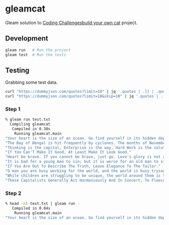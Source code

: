 # gleamcat
Gleam solution to [Coding Challenges](https://codingchallenges.fyi/challenges/intro)[build your own cat](https://codingchallenges.fyi/challenges/challenge-cat) project.

## Development

```sh
gleam run   # Run the project
gleam test  # Run the tests
```

## Testing

Grabbing some test data.

```bash
curl "https://dummyjson.com/quotes?limit=10" | jq '.quotes | .[] | .quote' > test.txt
curl "https://dummyjson.com/quotes?limit=10&skip=10" | jq '.quotes | .[] | .quote' > test2.txt
```

### Step 1

```bash
% gleam run test.txt
  Compiling gleamcat
   Compiled in 0.30s
    Running gleamcat.main
"Your heart is the size of an ocean. Go find yourself in its hidden depths."
"The Bay of Bengal is hit frequently by cyclones. The months of November and May, in particular, are dangerous in this regard."
"Thinking is the capital, Enterprise is the way, Hard Work is the solution."
"If You Can'T Make It Good, At Least Make It Look Good."
"Heart be brave. If you cannot be brave, just go. Love's glory is not a small thing."
"It is bad for a young man to sin; but it is worse for an old man to sin."
"If You Are Out To Describe The Truth, Leave Elegance To The Tailor."
"O man you are busy working for the world, and the world is busy trying to turn you out."
"While children are struggling to be unique, the world around them is trying all means to make them look like everybody else."
"These Capitalists Generally Act Harmoniously And In Concert, To Fleece The People."
```
### Step 2

```bash
% head -n1 test.txt | gleam run -
   Compiled in 0.04s
    Running gleamcat.main
"Your heart is the size of an ocean. Go find yourself in its hidden depths."
```
